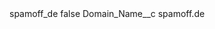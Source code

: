 <?xml version="1.0" encoding="UTF-8"?>
<CustomMetadata xmlns="http://soap.sforce.com/2006/04/metadata" xmlns:xsi="http://www.w3.org/2001/XMLSchema-instance" xmlns:xsd="http://www.w3.org/2001/XMLSchema">
    <label>spamoff_de</label>
    <protected>false</protected>
    <values>
        <field>Domain_Name__c</field>
        <value xsi:type="xsd:string">spamoff.de</value>
    </values>
</CustomMetadata>
